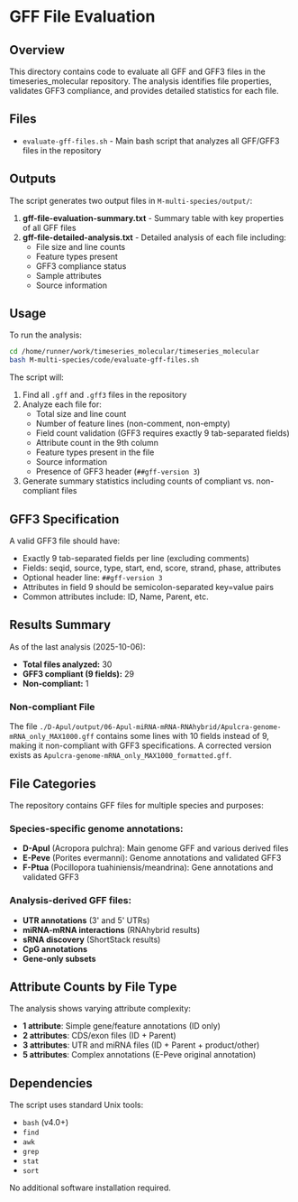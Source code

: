 # GFF File Evaluation

## Overview

This directory contains code to evaluate all GFF and GFF3 files in the timeseries_molecular repository. The analysis identifies file properties, validates GFF3 compliance, and provides detailed statistics for each file.

## Files

- `evaluate-gff-files.sh` - Main bash script that analyzes all GFF/GFF3 files in the repository

## Outputs

The script generates two output files in `M-multi-species/output/`:

1. **gff-file-evaluation-summary.txt** - Summary table with key properties of all GFF files
2. **gff-file-detailed-analysis.txt** - Detailed analysis of each file including:
   - File size and line counts
   - Feature types present
   - GFF3 compliance status
   - Sample attributes
   - Source information

## Usage

To run the analysis:

```bash
cd /home/runner/work/timeseries_molecular/timeseries_molecular
bash M-multi-species/code/evaluate-gff-files.sh
```

The script will:
1. Find all `.gff` and `.gff3` files in the repository
2. Analyze each file for:
   - Total size and line count
   - Number of feature lines (non-comment, non-empty)
   - Field count validation (GFF3 requires exactly 9 tab-separated fields)
   - Attribute count in the 9th column
   - Feature types present in the file
   - Source information
   - Presence of GFF3 header (`##gff-version 3`)
3. Generate summary statistics including counts of compliant vs. non-compliant files

## GFF3 Specification

A valid GFF3 file should have:
- Exactly 9 tab-separated fields per line (excluding comments)
- Fields: seqid, source, type, start, end, score, strand, phase, attributes
- Optional header line: `##gff-version 3`
- Attributes in field 9 should be semicolon-separated key=value pairs
- Common attributes include: ID, Name, Parent, etc.

## Results Summary

As of the last analysis (2025-10-06):
- **Total files analyzed:** 30
- **GFF3 compliant (9 fields):** 29
- **Non-compliant:** 1

### Non-compliant File

The file `./D-Apul/output/06-Apul-miRNA-mRNA-RNAhybrid/Apulcra-genome-mRNA_only_MAX1000.gff` contains some lines with 10 fields instead of 9, making it non-compliant with GFF3 specifications. A corrected version exists as `Apulcra-genome-mRNA_only_MAX1000_formatted.gff`.

## File Categories

The repository contains GFF files for multiple species and purposes:

### Species-specific genome annotations:
- **D-Apul** (Acropora pulchra): Main genome GFF and various derived files
- **E-Peve** (Porites evermanni): Genome annotations and validated GFF3
- **F-Ptua** (Pocillopora tuahiniensis/meandrina): Gene annotations and validated GFF3

### Analysis-derived GFF files:
- **UTR annotations** (3' and 5' UTRs)
- **miRNA-mRNA interactions** (RNAhybrid results)
- **sRNA discovery** (ShortStack results)
- **CpG annotations**
- **Gene-only subsets**

## Attribute Counts by File Type

The analysis shows varying attribute complexity:
- **1 attribute**: Simple gene/feature annotations (ID only)
- **2 attributes**: CDS/exon files (ID + Parent)
- **3 attributes**: UTR and miRNA files (ID + Parent + product/other)
- **5 attributes**: Complex annotations (E-Peve original annotation)

## Dependencies

The script uses standard Unix tools:
- `bash` (v4.0+)
- `find`
- `awk`
- `grep`
- `stat`
- `sort`

No additional software installation required.
